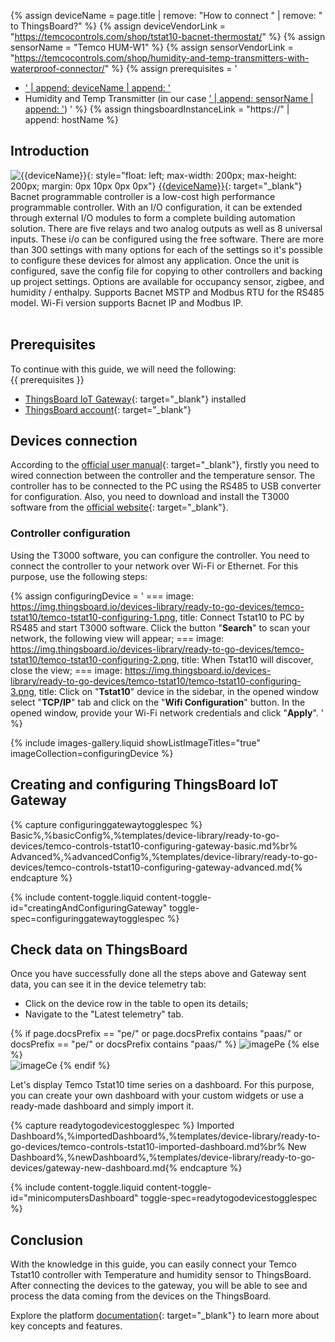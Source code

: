 {% assign deviceName = page.title | remove: "How to connect " | remove: " to ThingsBoard?" %}
{% assign deviceVendorLink = "https://temcocontrols.com/shop/tstat10-bacnet-thermostat/" %}
{% assign sensorName = "Temco HUM-W1" %}
{% assign sensorVendorLink = "https://temcocontrols.com/shop/humidity-and-temp-transmitters-with-waterproof-connector/" %}
{% assign prerequisites = '
- <a href="' | append: deviceVendorLink | append: '" target="_blank">' | append: deviceName | append: '</a>
- Humidity and Temp Transmitter (in our case <a href="' | append: sensorVendorLink | append: '" target="_blank">' | append: sensorName | append: '</a>) '
 %}
{% assign thingsboardInstanceLink = "https://" | append: hostName %}

## Introduction

![{{deviceName}}](https://img.thingsboard.io/devices-library/{{page.deviceImageFileName}}){: style="float: left; max-width: 200px; max-height: 200px; margin: 0px 10px 0px 0px"}
[{{deviceName}}]({{deviceVendorLink}}){: target="_blank"} Bacnet programmable controller is a low-cost high
performance programmable controller. With an I/O configuration, it can be extended through external I/O modules to
form a complete building automation solution. There are five relays and two analog outputs as well as
8 universal inputs. These i/o can be configured using the free software. There are more than 300 settings with many
options for each of the settings so it's possible to configure these devices for almost any application. Once the unit 
is configured, save the config file for copying to other controllers and backing up project settings. Options are 
available for occupancy sensor, zigbee, and humidity / enthalpy. Supports Bacnet MSTP and Modbus RTU for the RS485 model.
Wi-Fi version supports Bacnet IP and Modbus IP.
<br><br>

## Prerequisites

To continue with this guide, we will need the following:  
{{ prerequisites }}
- [ThingsBoard IoT Gateway](/docs/iot-gateway/installation/){: target="_blank"} installed
- [ThingsBoard account]({{thingsboardInstanceLink}}){: target="_blank"}

## Devices connection

According to the [official user manual](https://assets.temcocontrols.com/products/humidity_and_temp_transmitters_with_waterproof_connector/brochure_pdf/HummidityTransmitterWithWaterproofConnector-1.pdf){: target="_blank"}, firstly you need to wired connection between the controller and the temperature 
sensor. The controller has to be connected to the PC using the RS485 to USB converter for configuration.
Also, you need to download and install the T3000 software from the [official website](https://assets.temcocontrols.com/products/tstat10_fully_programmable_thermostat/software_file/09T3000Software.zip){: target="_blank"}.

### Controller configuration

Using the T3000 software, you can configure the controller. You need to connect the controller to your network 
over Wi-Fi or Ethernet. For this purpose, use the following steps:

{% assign configuringDevice = '
    ===
        image: https://img.thingsboard.io/devices-library/ready-to-go-devices/temco-tstat10/temco-tstat10-configuring-1.png,
        title: Connect Tstat10 to PC by RS485 and start T3000 software. Click the button "**Search**" to scan your network, the following view will appear;
    ===
        image: https://img.thingsboard.io/devices-library/ready-to-go-devices/temco-tstat10/temco-tstat10-configuring-2.png,
        title: When Tstat10 will discover, close the view;
    ===
        image: https://img.thingsboard.io/devices-library/ready-to-go-devices/temco-tstat10/temco-tstat10-configuring-3.png,
        title: Click on "**Tstat10**" device in the sidebar, in the opened window select "**TCP/IP**" tab and click on the "**Wifi Configuration**" button. In the opened window, provide your Wi-Fi network credentials and click "**Apply**".
' 
%}

{% include images-gallery.liquid showListImageTitles="true" imageCollection=configuringDevice %}

## Creating and configuring ThingsBoard IoT Gateway

{% capture configuringgatewaytogglespec %}
Basic%,%basicConfig%,%templates/device-library/ready-to-go-devices/temco-controls-tstat10-configuring-gateway-basic.md%br%
Advanced%,%advancedConfig%,%templates/device-library/ready-to-go-devices/temco-controls-tstat10-configuring-gateway-advanced.md{% endcapture %}

{% include content-toggle.liquid content-toggle-id="creatingAndConfiguringGateway" toggle-spec=configuringgatewaytogglespec %}

## Check data on ThingsBoard

Once you have successfully done all the steps above and Gateway sent data, you can see it in the device telemetry tab:

- Click on the device row in the table to open its details;
- Navigate to the "Latest telemetry" tab.

{% if page.docsPrefix == "pe/" or page.docsPrefix contains "paas/" or docsPrefix == "pe/" or docsPrefix contains "paas/" %}
![imagePe](https://img.thingsboard.io/devices-library/ready-to-go-devices/temco-tstat10/temco-tstat10-device-1-pe.png)
{% else %}  
![imageCe](https://img.thingsboard.io/devices-library/ready-to-go-devices/temco-tstat10/temco-tstat10-device-1-ce.png)
{% endif %}

Let&#39;s display Temco Tstat10 time series on a dashboard. For this purpose, you can create your own dashboard with your 
custom widgets or use a ready-made dashboard and simply import it.

{% capture readytogodevicestogglespec %}
Imported Dashboard%,%importedDashboard%,%templates/device-library/ready-to-go-devices/temco-controls-tstat10-imported-dashboard.md%br%
New Dashboard%,%newDashboard%,%templates/device-library/ready-to-go-devices/gateway-new-dashboard.md{% endcapture %}

{% include content-toggle.liquid content-toggle-id="minicomputersDashboard" toggle-spec=readytogodevicestogglespec %}

## Conclusion

With the knowledge in this guide, you can easily connect your Temco Tstat10 controller with Temperature and humidity 
sensor to ThingsBoard. After connecting the devices to the gateway, you will be able to see and process the data coming 
from the devices on the ThingsBoard.

Explore the platform [documentation](/docs/{{page.docsPrefix}}){: target="_blank"} to learn more about key concepts and features.
